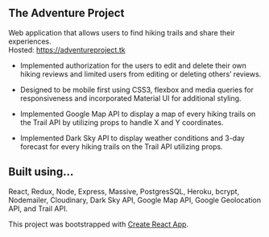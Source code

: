 ## The Adventure Project

Web application that allows users to find hiking trails and share their experiences.
<br/>
Hosted: https://adventureproject.tk

* Implemented authorization for the users to edit and delete their own hiking reviews and limited users from editing or deleting others’ reviews.

* Designed to be mobile first using CSS3, flexbox and media queries for responsiveness and incorporated Material UI for additional styling.

* Implemented Google Map API to display a map of every hiking trails on the Trail API by utilizing props to handle X and Y coordinates.

* Implemented Dark Sky API to display weather conditions and 3-day forecast for every hiking trails on the Trail API utilizing props.

## Built using...
React, Redux, Node, Express, Massive, PostgresSQL, Heroku, bcrypt, Nodemailer, Cloudinary, Dark Sky API, Google Map API, Google Geolocation API, and Trail API.

This project was bootstrapped with [Create React App](https://github.com/facebookincubator/create-react-app).
